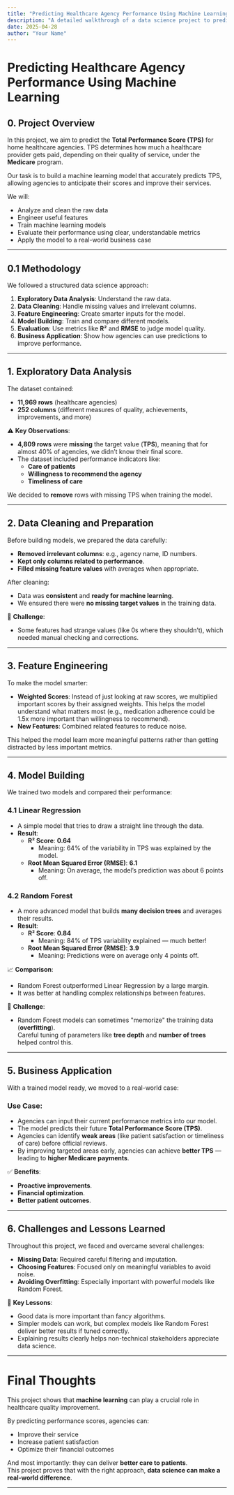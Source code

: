 ```yaml
---
title: "Predicting Healthcare Agency Performance Using Machine Learning"
description: "A detailed walkthrough of a data science project to predict Medicare agency performance scores using real-world healthcare data."
date: 2025-04-28
author: "Your Name"
---
```


# Predicting Healthcare Agency Performance Using Machine Learning

## 0. Project Overview
In this project, we aim to predict the **Total Performance Score (TPS)** for home healthcare agencies. TPS determines how much a healthcare provider gets paid, depending on their quality of service, under the **Medicare** program.

Our task is to build a machine learning model that accurately predicts TPS, allowing agencies to anticipate their scores and improve their services.

We will:
- Analyze and clean the raw data
- Engineer useful features
- Train machine learning models
- Evaluate their performance using clear, understandable metrics
- Apply the model to a real-world business case

---

## 0.1 Methodology
We followed a structured data science approach:
1. **Exploratory Data Analysis**: Understand the raw data.
2. **Data Cleaning**: Handle missing values and irrelevant columns.
3. **Feature Engineering**: Create smarter inputs for the model.
4. **Model Building**: Train and compare different models.
5. **Evaluation**: Use metrics like **R²** and **RMSE** to judge model quality.
6. **Business Application**: Show how agencies can use predictions to improve performance.

---

## 1. Exploratory Data Analysis

The dataset contained:
- **11,969 rows** (healthcare agencies)
- **252 columns** (different measures of quality, achievements, improvements, and more)

⚠️ **Key Observations**:
- **4,809 rows** were **missing** the target value (**TPS**), meaning that for almost 40% of agencies, we didn’t know their final score.
- The dataset included performance indicators like:
  - **Care of patients**
  - **Willingness to recommend the agency**
  - **Timeliness of care**

We decided to **remove** rows with missing TPS when training the model.

---

## 2. Data Cleaning and Preparation

Before building models, we prepared the data carefully:
- **Removed irrelevant columns**: e.g., agency name, ID numbers.
- **Kept only columns related to performance**.
- **Filled missing feature values** with averages when appropriate.

After cleaning:
- Data was **consistent** and **ready for machine learning**.
- We ensured there were **no missing target values** in the training data.

🛑 **Challenge**:
- Some features had strange values (like 0s where they shouldn’t), which needed manual checking and corrections.

---

## 3. Feature Engineering

To make the model smarter:
- **Weighted Scores**: Instead of just looking at raw scores, we multiplied important scores by their assigned weights. This helps the model understand what matters most (e.g., medication adherence could be 1.5x more important than willingness to recommend).
- **New Features**: Combined related features to reduce noise.

This helped the model learn more meaningful patterns rather than getting distracted by less important metrics.

---

## 4. Model Building

We trained two models and compared their performance:

### 4.1 Linear Regression
- A simple model that tries to draw a straight line through the data.
- **Result**:
  - **R² Score**: **0.64**
    - Meaning: 64% of the variability in TPS was explained by the model.
  - **Root Mean Squared Error (RMSE)**: **6.1**
    - Meaning: On average, the model’s prediction was about 6 points off.

### 4.2 Random Forest
- A more advanced model that builds **many decision trees** and averages their results.
- **Result**:
  - **R² Score**: **0.84**
    - Meaning: 84% of TPS variability explained — much better!
  - **Root Mean Squared Error (RMSE)**: **3.9**
    - Meaning: Predictions were on average only 4 points off.

📈 **Comparison**:
- Random Forest outperformed Linear Regression by a large margin.
- It was better at handling complex relationships between features.

🛑 **Challenge**:
- Random Forest models can sometimes "memorize" the training data (**overfitting**).  
  Careful tuning of parameters like **tree depth** and **number of trees** helped control this.

---

## 5. Business Application

With a trained model ready, we moved to a real-world case:

### Use Case:
- Agencies can input their current performance metrics into our model.
- The model predicts their future **Total Performance Score (TPS)**.
- Agencies can identify **weak areas** (like patient satisfaction or timeliness of care) before official reviews.
- By improving targeted areas early, agencies can achieve **better TPS** — leading to **higher Medicare payments**.

✅ **Benefits**:
- **Proactive improvements**.
- **Financial optimization**.
- **Better patient outcomes**.

---

## 6. Challenges and Lessons Learned

Throughout this project, we faced and overcame several challenges:
- **Missing Data**: Required careful filtering and imputation.
- **Choosing Features**: Focused only on meaningful variables to avoid noise.
- **Avoiding Overfitting**: Especially important with powerful models like Random Forest.

🎯 **Key Lessons**:
- Good data is more important than fancy algorithms.
- Simpler models can work, but complex models like Random Forest deliver better results if tuned correctly.
- Explaining results clearly helps non-technical stakeholders appreciate data science.

---

# Final Thoughts

This project shows that **machine learning** can play a crucial role in healthcare quality improvement.

By predicting performance scores, agencies can:
- Improve their service
- Increase patient satisfaction
- Optimize their financial outcomes

And most importantly: they can deliver **better care to patients**.  
This project proves that with the right approach, **data science can make a real-world difference**.

---
